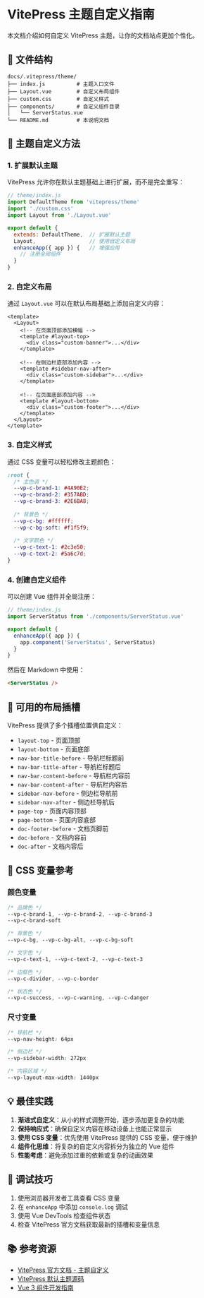 # VitePress 主题自定义指南

本文档介绍如何自定义 VitePress 主题，让你的文档站点更加个性化。

## 📁 文件结构

```
docs/.vitepress/theme/
├── index.js          # 主题入口文件
├── Layout.vue        # 自定义布局组件
├── custom.css        # 自定义样式
├── components/       # 自定义组件目录
│   └── ServerStatus.vue
└── README.md         # 本说明文档
```

## 🎨 主题自定义方法

### 1. 扩展默认主题

VitePress 允许你在默认主题基础上进行扩展，而不是完全重写：

```js
// theme/index.js
import DefaultTheme from 'vitepress/theme'
import './custom.css'
import Layout from './Layout.vue'

export default {
  extends: DefaultTheme,  // 扩展默认主题
  Layout,                 // 使用自定义布局
  enhanceApp({ app }) {   // 增强应用
    // 注册全局组件
  }
}
```

### 2. 自定义布局

通过 `Layout.vue` 可以在默认布局基础上添加自定义内容：

```vue
<template>
  <Layout>
    <!-- 在页面顶部添加横幅 -->
    <template #layout-top>
      <div class="custom-banner">...</div>
    </template>
    
    <!-- 在侧边栏底部添加内容 -->
    <template #sidebar-nav-after>
      <div class="custom-sidebar">...</div>
    </template>
    
    <!-- 在页面底部添加内容 -->
    <template #layout-bottom>
      <div class="custom-footer">...</div>
    </template>
  </Layout>
</template>
```

### 3. 自定义样式

通过 CSS 变量可以轻松修改主题颜色：

```css
:root {
  /* 主色调 */
  --vp-c-brand-1: #4A90E2;
  --vp-c-brand-2: #357ABD;
  --vp-c-brand-3: #2E6BA8;
  
  /* 背景色 */
  --vp-c-bg: #ffffff;
  --vp-c-bg-soft: #f1f5f9;
  
  /* 文字颜色 */
  --vp-c-text-1: #2c3e50;
  --vp-c-text-2: #5a6c7d;
}
```

### 4. 创建自定义组件

可以创建 Vue 组件并全局注册：

```js
// theme/index.js
import ServerStatus from './components/ServerStatus.vue'

export default {
  enhanceApp({ app }) {
    app.component('ServerStatus', ServerStatus)
  }
}
```

然后在 Markdown 中使用：

```md
<ServerStatus />
```

## 🎯 可用的布局插槽

VitePress 提供了多个插槽位置供自定义：

- `layout-top` - 页面顶部
- `layout-bottom` - 页面底部
- `nav-bar-title-before` - 导航栏标题前
- `nav-bar-title-after` - 导航栏标题后
- `nav-bar-content-before` - 导航栏内容前
- `nav-bar-content-after` - 导航栏内容后
- `sidebar-nav-before` - 侧边栏导航前
- `sidebar-nav-after` - 侧边栏导航后
- `page-top` - 页面内容顶部
- `page-bottom` - 页面内容底部
- `doc-footer-before` - 文档页脚前
- `doc-before` - 文档内容前
- `doc-after` - 文档内容后

## 🎨 CSS 变量参考

### 颜色变量

```css
/* 品牌色 */
--vp-c-brand-1, --vp-c-brand-2, --vp-c-brand-3
--vp-c-brand-soft

/* 背景色 */
--vp-c-bg, --vp-c-bg-alt, --vp-c-bg-soft

/* 文字色 */
--vp-c-text-1, --vp-c-text-2, --vp-c-text-3

/* 边框色 */
--vp-c-divider, --vp-c-border

/* 状态色 */
--vp-c-success, --vp-c-warning, --vp-c-danger
```

### 尺寸变量

```css
/* 导航栏 */
--vp-nav-height: 64px

/* 侧边栏 */
--vp-sidebar-width: 272px

/* 内容区域 */
--vp-layout-max-width: 1440px
```

## 💡 最佳实践

1. **渐进式自定义**：从小的样式调整开始，逐步添加更复杂的功能
2. **保持响应式**：确保自定义内容在移动设备上也能正常显示
3. **使用 CSS 变量**：优先使用 VitePress 提供的 CSS 变量，便于维护
4. **组件化思维**：将复杂的自定义内容拆分为独立的 Vue 组件
5. **性能考虑**：避免添加过重的依赖或复杂的动画效果

## 🔧 调试技巧

1. 使用浏览器开发者工具查看 CSS 变量
2. 在 `enhanceApp` 中添加 `console.log` 调试
3. 使用 Vue DevTools 检查组件状态
4. 检查 VitePress 官方文档获取最新的插槽和变量信息

## 📚 参考资源

- [VitePress 官方文档 - 主题自定义](https://vitepress.dev/guide/custom-theme)
- [VitePress 默认主题源码](https://github.com/vuejs/vitepress/tree/main/src/client/theme-default)
- [Vue 3 组件开发指南](https://vuejs.org/guide/components/)